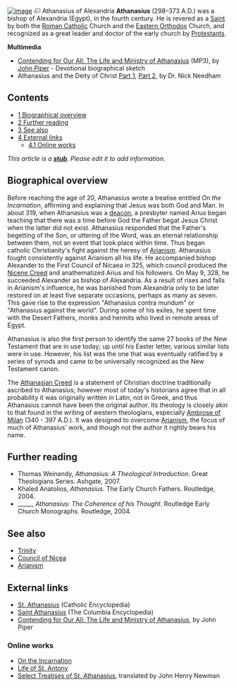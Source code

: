[![image](images/thumb/1/19/Athanasius.jpg/180px-Athanasius.jpg)](http://www.theopedia.com/File:Athanasius.jpg)
[![image](data:image/png;base64,iVBORw0KGgoAAAANSUhEUgAAAA8AAAALCAAAAACFLIiAAAAAAnRSTlMA/1uRIrUAAABPSURBVAjXY/j///+5vXDwjAHIr26ZAgXZe8H8a/+hoIcw/9nevdVL9+79DuPvzQYZFPUezu8BMZLXgkExnD8HAu6hqv//n+HZVjD4DuUDAKlChD3fj6aPAAAAAElFTkSuQmCC)](http://www.theopedia.com/File:Athanasius.jpg "Enlarge")
Athanasius of Alexandria
**Athanasius** (298–373 A.D.) was a bishop of Alexandria (Egypt),
in the fourth century. He is revered as a [Saint](Saint "Saint") by
both the [Roman Catholic](Roman_Catholic "Roman Catholic") Church
and the [Eastern Orthodox](Eastern_Orthodox "Eastern Orthodox")
Church, and recognized as a great leader and doctor of the early
church by [Protestants](Protestantism "Protestantism").

**Multimedia**

-   [Contending for Our All: The Life and Ministry of Athanasius](http://www.desiringgod.org/media/mp3/conferences/bcp2005/04_20050201_piper.mp3)
    (MP3), by [John Piper](John_Piper "John Piper") - Devotional
    biographical sketch
-   Athanasius and the Deity of Christ
    [Part 1](http://www.wicketgate.org/athanasius/athanasius_1.html),
    [Part 2](http://www.wicketgate.org/athanasius/athanasius_2.html),
    by Dr. Nick Needham

## Contents

-   [1 Biographical overview](#Biographical_overview)
-   [2 Further reading](#Further_reading)
-   [3 See also](#See_also)
-   [4 External links](#External_links)
    -   [4.1 Online works](#Online_works)




*This article is a **[stub](http://www.theopedia.com/Category:Theopedia_stubs "Category:Theopedia stubs")**. Please edit it to add information.*
## Biographical overview

Before reaching the age of 20, Athanasius wrote a treatise entitled
*On the Incarnation*, affirming and explaining that Jesus was both
God and Man. In about 319, when Athanasius was a
[deacon](Deacon "Deacon"), a presbyter named Arius began teaching
that there was a time before God the Father begat Jesus Christ when
the latter did not exist. Athanasius responded that the Father's
begetting of the Son, or uttering of the Word, was an eternal
relationship between them, not an event that took place within
time. Thus began catholic Christianity's fight against the heresy
of [Arianism](Arianism "Arianism"). Athanasius fought consistently
against Arianism all his life. He accompanied bishop Alexander to
the First Council of Nicaea in 325, which council produced the
[Nicene Creed](Nicene_Creed "Nicene Creed") and anathematized Arius
and his followers. On May 9, 328, he succeeded Alexander as bishop
of Alexandria. As a result of rises and falls in Arianism's
influence, he was banished from Alexandria only to be later
restored on at least five separate occasions, perhaps as many as
seven. This gave rise to the expression "Athanasius contra mundum"
or "Athanasius against the world". During some of his exiles, he
spent time with the Desert Fathers, monks and hermits who lived in
remote areas of Egypt.

Athanasius is also the first person to identify the same 27 books
of the New Testament that are in use today; up until his Easter
letter, various similar lists were in use. However, his list was
the one that was eventually ratified by a series of synods and came
to be universally recognized as the New Testament canon.

The [Athanasian Creed](Athanasian_Creed "Athanasian Creed") is a
statement of Christian doctrine traditionally ascribed to
Athanasius; however most of today's historians agree that in all
probability it was originally written in Latin, not in Greek, and
thus Athanasius cannot have been the original author. Its theology
is closely akin to that found in the writing of western
theologians, especially
[Ambrose of Milan](http://www.wikipedia.org/wiki/Ambrose_of_Milan "wikipedia:Ambrose of Milan")
(340 - 397 A.D.). It was designed to overcome
[Arianism](Arianism "Arianism"), the focus of much of Athanasius'
work, and though not the author it rightly bears his name.

## Further reading

-   Thomas Weinandy, *Athanasius: A Theological Introduction*.
    Great Theologians Series. Ashgate, 2007.
-   Khaled Anatolios, *Athanasius*. The Early Church Fathers.
    Routledge, 2004.
-   \_\_\_\_\_, *Athanasius: The Coherence of his Thought*.
    Routledge Early Church Monographs. Routledge, 2004.

## See also

-   [Trinity](Trinity "Trinity")
-   [Council of Nicea](Council_of_Nicea "Council of Nicea")
-   [Arianism](Arianism "Arianism")

## External links

-   [St. Athanasius](http://www.newadvent.org/cathen/02035a.htm)
    (Catholic Encyclopedia)
-   [Saint Athanasius](http://www.bartleby.com/65/at/AthanasSt.html)
    (The Columbia Encyclopedia)
-   [Contending for Our All: The Life and Ministry of Athanasius](http://www.desiringgod.org/library/biographies/2005_athanasius.html),
    by John Piper

### Online works

-   [On the Incarnation](http://www.graciouscall.org/books/athanasius/incarnation/content.html)
-   [Life of St. Antony](http://www.fordham.edu/halsall/basis/vita-antony.html)
-   [Select Treatises of St. Athanasius](http://www.newmanreader.org/works/athanasius/original/index.html),
    translated by John Henry Newman



